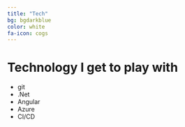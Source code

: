 ```yaml
---
title: "Tech"
bg: bgdarkblue
color: white
fa-icon: cogs
---
```


# Technology I get to play with

- git
- .Net
- Angular
- Azure
- CI/CD
